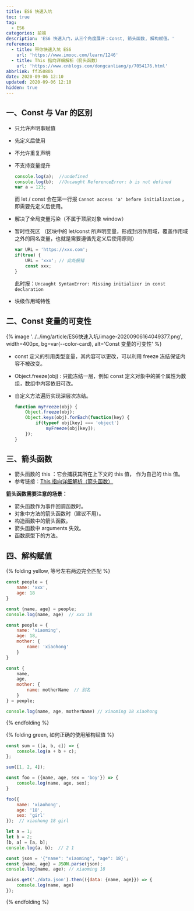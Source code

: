 ```yaml
---
title: ES6 快速入坑
toc: true
tag:
  - ES6
categories: 前端
description: 'ES6 快速入门，从三个角度展开：Const, 箭头函数, 解构赋值。'
references:
  - title: 带你快速入坑 ES6
    url: 'https://www.imooc.com/learn/1246'
  - title: This 指向详细解析（箭头函数）
    url: 'https://www.cnblogs.com/dongcanliang/p/7054176.html'
abbrlink: ff35080b
date: 2020-09-06 12:10
updated: 2020-09-06 12:10
hidden: true
---
```


## 一、Const 与 Var 的区别

- 只允许声明事赋值

- 先定义后使用

- 不允许重复声明

- 不支持变量提升

  ```js 不支持变量提升
  console.log(a);  //undefined
  console.log(b);  //Uncaught ReferenceError: b is not defined
  var a = 123; 
  ```

  而 let / const 会在第一行报 `Cannot access 'a' before initialization` ，即需要先定义后使用。

- 解决了全局变量污染（不属于顶层对象 window）

- 暂时性死区 （区块中的 let/const 所声明变量，形成封闭作用域，覆盖作用域之外的同名变量，也就是需要遵循先定义后使用原则）

  ```js 暂时性死区
  var URL = 'https://xxx.com';
  if(true) {
      URL = 'xxx'; // 此处报错
      const xxx;
  }
  ```

  此时报：`Uncaught SyntaxError: Missing initializer in const declaration`

- 块级作用域特性

## 二、Const 变量的可变性

{% image '../../img/article/ES6快速入坑/image-20200906164049377.png', width=400px, bg=var(--color-card), alt='Const 变量的可变性' %}

- const 定义的引用类型变量，其内容可以更改，可以利用 freeze 冻结保证内容不被改变。
- Object.freeze(obj) : 只能冻结一层，例如 const 定义对象中的某个属性为数组，数组中内容依旧可改。

- 自定义方法遍历实现深层次冻结。

  ```js
  function myFreeze(obj) {
      Object.freeze(obj);
      Object.keys(obj).forEach(function(key) {
          if(typeof obj[key] === 'object')
              myFreeze(obj[key]);
      });
  }
  ```

## 三、箭头函数

- 箭头函数的 this ：它会捕获其所在上下文的 this 值， 作为自己的 this 值。
- 参考链接：[This 指向详细解析（箭头函数）](https://www.cnblogs.com/dongcanliang/p/7054176.html)

**箭头函数需要注意的场景：**

- 箭头函数作为事件回调函数时。
- 对象中方法的箭头函数时（建议不用）。
- 构造函数中的箭头函数。
- 箭头函数中 arguments 失效。
- 函数原型下的方法。

## 四、解构赋值

{% folding yellow, 等号左右两边完全匹配 %}

```js
const people = {
    name: 'xxx',
    age: 18
}

const {name, age} = people;
console.log(name, age)  // xxx 18
```

```js
const people = {
    name: 'xiaoming',
    age: 18,
    mother: {
        name: 'xiaohong'
    }
}

const {
    name,
    age,
    mother: {
        name: motherName  // 别名
    }
} = people;

console.log(name, age, motherName) // xiaoming 18 xiaohong
```

{% endfolding %}

{% folding green, 如何正确的使用解构赋值 %}

```js
const sum = ([a, b, c]) => {
    console.log(a + b + c);
};

sum([1, 2, 4]);
```

```js
const foo = ({name, age, sex = 'boy'}) => {
    console.log(name, age, sex);
}

foo({
    name: 'xiaohong',
    age: '18',
    sex: 'girl'
});  // xiaohong 18 girl
```

```js
let a = 1;
let b = 2;
[b, a] = [a, b];
console.log(a, b);  // 2 1
```

```js
const json = '{"name": "xiaoming", "age": 18}';
const {name, age} = JSON.parse(json);
console.log(name, age); // xiaoming 18
```

```js
axios.get('./data.json').then(({data: {name, age}}) => {
    console.log(name, age)
});
```

{% endfolding %}
